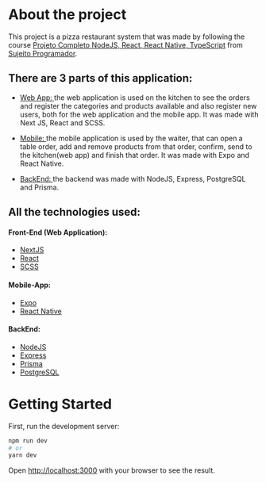 # About the project

This project is a pizza restaurant system that was made by following the course [Projeto Completo NodeJS, React, React Native, TypeScript](https://www.udemy.com/course/dev-fullstack/) from [Sujeito Programador](https://www.youtube.com/c/Sujeitoprogramador).

## There are 3 parts of this application:

- [Web App: ](https://github.com/Fabianno-Otavio/pizzaria_frontend)the web application is used on the kitchen to see the orders and register the categories and products available and also register new users, both for the web application and the mobile app. It was made with Next JS, React and SCSS.

- [Mobile: ](https://github.com/Fabianno-Otavio/pizzaria_mobile)the mobile application is used by the waiter, that can open a table order, add and remove products from that order, confirm, send to the kitchen(web app) and finish that order. It was made with Expo and React Native.

- [BackEnd: ](https://github.com/Fabianno-Otavio/pizzaria_backend)the backend was made with NodeJS, Express, PostgreSQL and Prisma.

## All the technologies used:

#### Front-End (Web Application):
- [NextJS](https://nextjs.org/)
- [React](https://pt-br.reactjs.org/)
- [SCSS](https://sass-lang.com/)

#### Mobile-App:
- [Expo](https://expo.dev/)
- [React Native](https://reactnative.dev/)

#### BackEnd:
- [NodeJS](https://nodejs.org/en/)
- [Express](https://expressjs.com/)
- [Prisma](https://www.prisma.io/)
- [PostgreSQL](https://www.postgresql.org/)

# Getting Started

First, run the development server:

```bash
npm run dev
# or
yarn dev
```

Open [http://localhost:3000](http://localhost:3000) with your browser to see the result.
